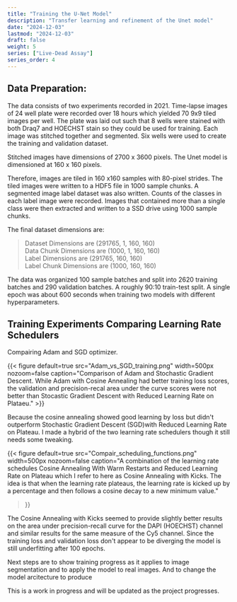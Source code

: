 ```yaml
---
title: "Training the U-Net Model"
description: "Transfer learning and refinement of the Unet model"
date: "2024-12-03"
lastmod: "2024-12-03"
draft: false
weight: 5
series: ["Live-Dead Assay"]
series_order: 4
---
```


## Data Preparation:

The data consists of two experiments recorded in 2021.  Time-lapse images of 24 well plate were recorded over 18 hours which yielded 70 9x9 tiled images per well.  The plate was laid out such that 8 wells were stained with both Draq7 and HOECHST stain so they could be used for training.  Each image was stitched together and segmented.  Six wells were used to create the training and validation dataset.  

Stitched images have dimensions of 2700 x 3600 pixels.   The Unet model is dimensioned at 160 x 160 pixels.  

Therefore, images are tiled in 160 x160 samples with 80-pixel strides.  The tiled images were written to a HDF5 file in 1000 sample chunks.  A segmented image label dataset was also written.  Counts of the classes in each label image were recorded.  Images that contained more than a single class were then extracted and written to a SSD drive using 1000 sample chunks.  


The final dataset dimensions are:
> Dataset Dimensions are (291765, 1, 160, 160) <br>
> Data Chunk Dimensions are (1000, 1, 160, 160) <br>
> Label Dimensions are (291765, 160, 160) <br>
> Label Chunk Dimensions are (1000, 160, 160) <br>

The data was organized 100 sample batches and split into 2620 training batches and 290 validation batches. A roughly 90:10 train-test split. A single epoch was about 600 seconds when training two models with different hyperparameters.

## Training Experiments Comparing Learning Rate Schedulers

Compairing Adam and SGD optimizer.

{{< figure default=true  src="Adam_vs_SGD_training.png" 
    width=500px
    nozoom=false
    caption="Comparison of Adam and Stochastic Gradient Descent.  While Adam with Cosine Annealing had better training loss scores, the validation and precision-recal area under the curve scores were not better than Stocastic Gradient Descent with Reduced Learning Rate on Plataeu."
    >}}

Because the cosine annealing showed good learning by loss but didn't outperform Stochastic Gradient Descent (SGD)with Reduced Learning Rate on Plateau.  I made a hybrid of the two learning rate schedulers though it still needs some tweaking.  

{{< figure default=true  src="Compair_scheduling_functions.png" 
    width=500px
    nozoom=false
    caption="A combination of the learning rate schedules Cosine Annealing With Warm Restarts and Reduced Learning Rate on Plateau which I refer to here as Cosine Annealing with Kicks. The idea is that when the learning rate plateaus, the learning rate is kicked up by a percentage and then follows a cosine decay to a new minimum value."
>}}

The Cosine Annealing with Kicks seemed to provide slightly better results on the area under precision-recall curve for the DAPI (HOECHST) channel and similar results for the same measure of the Cy5 channel.  Since the training loss and validation loss don't appear to be diverging the model is still underfitting after 100 epochs.  

Next steps are to show training progress as it applies to image segmentation and to apply the model to real images. And to change the model arcitecture to produce 

This is a work in progress and will be updated as the project progresses.  